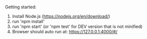 Getting started:

1. Install Node.js (https://nodejs.org/en/download/)
2. run 'npm install'
3. run 'npm start' (or 'npm test' for DEV version that is not minified)
4. Browser should auto run at: https://127.0.0.1:4000/#/

